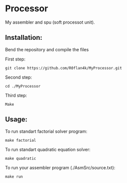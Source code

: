# Processor
My assembler and spu (soft processot unit).

## Installation:

Bend the repository and compile the files

First step:
~~~
git clone https://github.com/R0flan4k/MyProcessor.git
~~~

Second step:
~~~
cd ./MyProcessor
~~~

Third step:
~~~
Make
~~~

## Usage:
To run standart factorial solver program:
~~~
make factorial
~~~

To run standart quadratic equation solver:
~~~
make quadratic
~~~

To run your assembler program (./AsmSrc/source.txt):
~~~
make run
~~~

